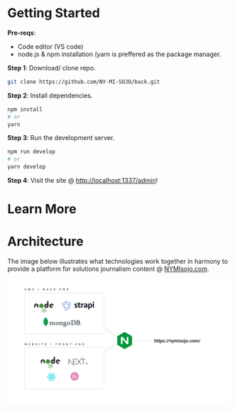 # Getting Started

**Pre-reqs**:
- Code editor (VS code)
- node.js & npm installation (yarn is preffered as the package manager.


**Step 1**: Download/ clone repo. 

```bash
git clone https://github.com/NY-MI-SOJO/back.git
```

**Step 2**: Install dependencies.
```bash
npm install
# or
yarn
```

**Step 3**: Run the development server.
```bash
npm run develop
# or
yarn develop
```

**Step 4**: Visit the site @ [http://localhost:1337/admin](http://localhost:1337/admin)!

# Learn More

# Architecture
The image below illustrates what technologies work together in harmony to provide a platform for solutions journalism content @ [NYMIsojo.com](https://nymisojo.com). 

![NY & MI SOJO Architecture](/gitAssets/architecture.jpg)